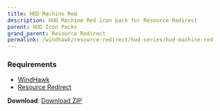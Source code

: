 ```yaml
---
title: HUD Machine Red
description: HUD Machine Red icon pack for Resource Redirect
parent: HUD Icon Packs
grand_parent: Resource Redirect
permalink: /windhawk/resource-redirect/hud-series/hud-machine-red
---
```


### Requirements

- [WindHawk][WindHawk]
- [Resource Redirect][ResourceRedirect]

**Download**: [Download ZIP][DownloadZIP]

<!-- ///////////////////////////////////////////////////////////////////////////////////////////////////////////////////////////////////////////////////// -->

[DownloadZIP]: https://gitlab.com/the-back-room/windhawk/resource-redirect/hud-series/hud-machine-red/-/archive/main/hud-machine-red-main.zip

[WindHawk]: https://windhawk.net/
[ResourceRedirect]: https://windhawk.net/mods/icon-resource-redirect

<!-- ///////////////////////////////////////////////////////////////////////////////////////////////////////////////////////////////////////////////////// -->
